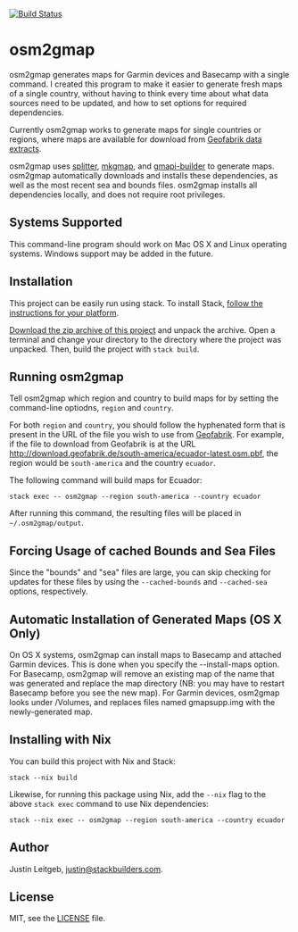 [![Build Status](https://travis-ci.org/jsl/osm2gmap.svg?branch=master)](https://travis-ci.org/jsl/osm2gmap)

# osm2gmap

osm2gmap generates maps for Garmin devices and Basecamp with a single
command. I created this program to make it easier to generate fresh
maps of a single country, without having to think every time about
what data sources need to be updated, and how to set options for
required dependencies.

Currently osm2gmap works to generate maps for single countries or
regions, where maps are available for download from [Geofabrik data
extracts](http://download.geofabrik.de/).

osm2gmap uses [splitter](http://www.mkgmap.org.uk/doc/splitter.html),
[mkgmap](http://www.mkgmap.org.uk/doc/index.html), and
[gmapi-builder](http://wiki.openstreetmap.org/wiki/Gmapibuilder) to
generate maps. osm2gmap automatically downloads and installs these
dependencies, as well as the most recent sea and bounds
files. osm2gmap installs all dependencies locally, and does not
require root privileges.

## Systems Supported

This command-line program should work on Mac OS X and Linux operating
systems. Windows support may be added in the future.

## Installation

This project can be easily run using stack. To install Stack,
[follow the instructions for your platform](http://docs.haskellstack.org/en/stable/README.html#how-to-install).

[Download the zip archive of this
project](https://github.com/jsl/osm2gmap/archive/master.zip) and
unpack the archive. Open a terminal and change your directory to the
directory where the project was unpacked. Then, build the project with
`stack build`.

## Running osm2gmap

Tell osm2gmap which region and country to build maps for by
setting the command-line optiodns, `region` and `country`.

For both `region` and `country`, you should follow the
hyphenated form that is present in the URL of the file you wish to use
from [Geofabrik](http://download.geofabrik.de/). For example, if the
file to download from Geofabrik is at the URL
http://download.geofabrik.de/south-america/ecuador-latest.osm.pbf, the
region would be `south-america` and the country `ecuador`.

The following command will build maps for Ecuador:

```
stack exec -- osm2gmap --region south-america --country ecuador
```

After running this command, the resulting files will be placed in
`~/.osm2gmap/output`.

## Forcing Usage of cached Bounds and Sea Files

Since the "bounds" and "sea" files are large, you can skip checking
for updates for these files by using the `--cached-bounds` and
`--cached-sea` options, respectively.

## Automatic Installation of Generated Maps (OS X Only)

On OS X systems, osm2gmap can install maps to Basecamp and attached
Garmin devices. This is done when you specify the --install-maps
option. For Basecamp, osm2gmap will remove an existing map of the name
that was generated and replace the map directory (NB: you may have to
restart Basecamp before you see the new map). For Garmin devices,
osm2gmap looks under /Volumes, and replaces files named gmapsupp.img
with the newly-generated map.

## Installing with Nix

You can build this project with Nix and Stack:

```
stack --nix build
```

Likewise, for running this package using Nix, add the `--nix` 
flag to the above `stack exec` command to use Nix dependencies:

```
stack --nix exec -- osm2gmap --region south-america --country ecuador
```

## Author

Justin Leitgeb, <justin@stackbuilders.com>.

## License

MIT, see the [LICENSE](LICENSE) file.

